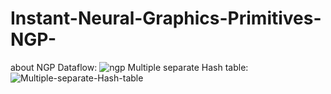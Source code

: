 # Instant-Neural-Graphics-Primitives-NGP-

about NGP
Dataflow:
![ngp](https://github.com/user-attachments/assets/b1e5fc6e-1c09-4535-a6bf-a88391777dcb)
Multiple separate Hash table:
![Multiple-separate-Hash-table](https://github.com/user-attachments/assets/0277282c-fd47-4f78-ba62-c5f53d5014ad)
